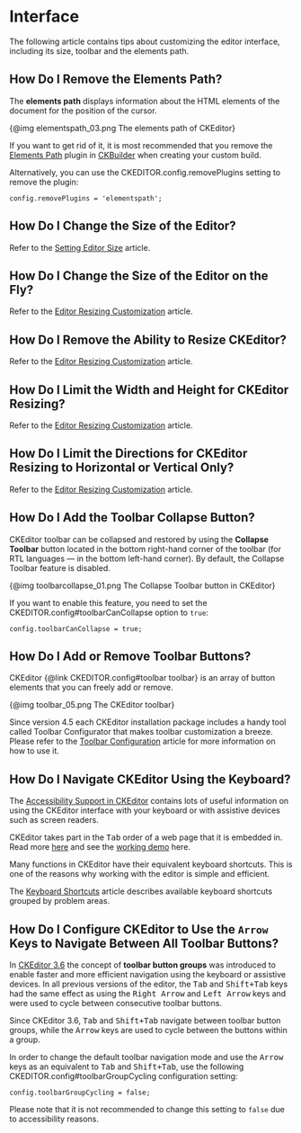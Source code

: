 <!--
Copyright (c) 2003-2016, CKSource - Frederico Knabben. All rights reserved.
For licensing, see LICENSE.md.
-->

# Interface

The following article contains tips about customizing the editor interface, including its size, toolbar and the elements path.

## How Do I Remove the Elements Path?

The **elements path** displays information about the HTML elements of the document for the position of the cursor.

{@img elementspath_03.png The elements path of CKEditor}

If you want to get rid of it, it is most recommended that you remove the [Elements Path](http://ckeditor.com/addon/elementspath) plugin in [CKBuilder](http://ckeditor.com/builder) when creating your custom build.

Alternatively, you can use the CKEDITOR.config.removePlugins setting to remove the plugin:

	config.removePlugins = 'elementspath';


## How Do I Change the Size of the Editor?

Refer to the [Setting Editor Size](#!/guide/dev_size) article.

## How Do I Change the Size of the Editor on the Fly?

Refer to the [Editor Resizing Customization](#!/guide/dev_resize) article.

## How Do I Remove the Ability to Resize CKEditor?

Refer to the [Editor Resizing Customization](#!/guide/dev_resize) article.

## How Do I Limit the Width and Height for CKEditor Resizing?

Refer to the [Editor Resizing Customization](#!/guide/dev_resize) article.

## How Do I Limit the Directions for CKEditor Resizing to Horizontal or Vertical Only?

Refer to the [Editor Resizing Customization](#!/guide/dev_resize) article.

## How Do I Add the Toolbar Collapse Button?

CKEditor toolbar can be collapsed and restored by using the **Collapse Toolbar** button located in the bottom right-hand corner of the toolbar (for RTL languages — in the bottom left-hand corner). By default, the Collapse Toolbar feature is disabled.

{@img toolbarcollapse_01.png The Collapse Toolbar button in CKEditor}

If you want to enable this feature, you need to set the CKEDITOR.config#toolbarCanCollapse option to `true`:

	config.toolbarCanCollapse = true;

## How Do I Add or Remove Toolbar Buttons?

CKEditor {@link CKEDITOR.config#toolbar toolbar} is an array of button elements that you can freely add or remove.

{@img toolbar_05.png The CKEditor toolbar}

Since version 4.5 each CKEditor installation package includes a handy tool called Toolbar Configurator that makes toolbar customization a breeze. Please refer to the [Toolbar Configuration](#!/guide/dev_toolbar) article for more information on how to use it.

## How Do I Navigate CKEditor Using the Keyboard?

The [Accessibility Support in CKEditor](#!/guide/dev_a11y) contains lots of useful information on using the CKEditor interface with your keyboard or with assistive devices such as screen readers.

CKEditor takes part in the <kbd>Tab</kbd> order of a web page that it is embedded in. Read more [here](#!/guide/dev_tabindex) and see the [working demo](../samples/tabindex.html) here. 

Many functions in CKEditor have their equivalent keyboard shortcuts. This is one of the reasons why working with the editor is simple and efficient.

The [Keyboard Shortcuts](#!/guide/dev_shortcuts) article describes available keyboard shortcuts grouped by problem areas.


## How Do I Configure CKEditor to Use the `Arrow` Keys to Navigate Between All Toolbar Buttons?

In [CKEditor 3.6](http://ckeditor.com/blog/CKEditor_3.6_released) the concept of **toolbar button groups** was introduced to enable faster and more efficient navigation using the keyboard or assistive devices. In all previous versions of the editor, the <kbd>Tab</kbd> and <kbd>Shift+Tab</kbd> keys had the same effect as using the <kbd>Right Arrow</kbd> and <kbd>Left Arrow</kbd> keys and were used to cycle between consecutive toolbar buttons.

Since CKEditor 3.6, <kbd>Tab</kbd> and <kbd>Shift+Tab</kbd> navigate between toolbar button groups, while the <kbd>Arrow</kbd> keys are used to cycle between the buttons within a group.

In order to change the default toolbar navigation mode and use the <kbd>Arrow</kbd> keys as an equivalent to <kbd>Tab</kbd> and <kbd>Shift+Tab</kbd>, use the following CKEDITOR.config#toolbarGroupCycling configuration setting:

	config.toolbarGroupCycling = false;

Please note that it is not recommended to change this setting to `false` due to accessibility reasons.